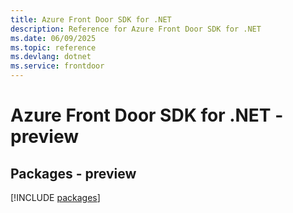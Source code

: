 ```yaml
---
title: Azure Front Door SDK for .NET
description: Reference for Azure Front Door SDK for .NET
ms.date: 06/09/2025
ms.topic: reference
ms.devlang: dotnet
ms.service: frontdoor
---
```

# Azure Front Door SDK for .NET - preview
## Packages - preview
[!INCLUDE [packages](front-door-index.md)]